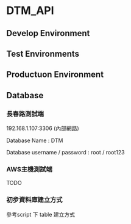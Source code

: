 # DTM_API

## Develop Environment

## Test Environments

## Productuon Environment

## Database

### 長春路測試端
192.168.1.107:3306 (內部網路)<br>

Database Name : DTM<br>

Database username / password : root / root123

### AWS主機測試端

TODO

### 初步資料庫建立方式

參考script 下 table 建立方式